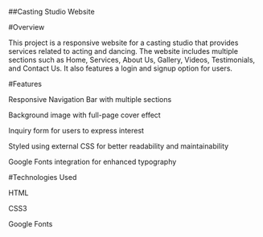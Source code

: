 ##Casting Studio Website

#Overview

This project is a responsive website for a casting studio that provides services related to acting and dancing. The website includes multiple sections such as Home, Services, About Us, Gallery, Videos, Testimonials, and Contact Us. It also features a login and signup option for users.

#Features

Responsive Navigation Bar with multiple sections

Background image with full-page cover effect

Inquiry form for users to express interest

Styled using external CSS for better readability and maintainability

Google Fonts integration for enhanced typography

#Technologies Used

HTML

CSS3

Google Fonts

